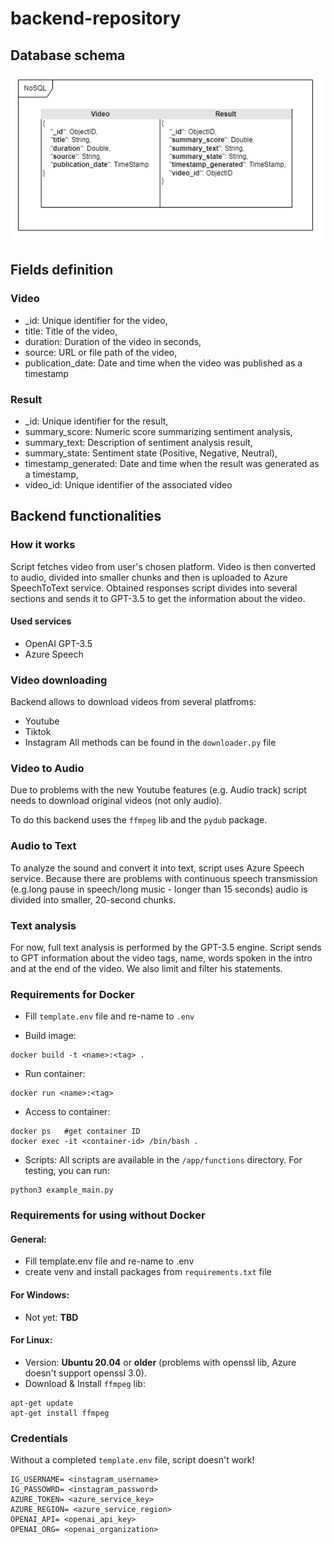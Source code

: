 # backend-repository

## Database schema
<p align="center">
    <img src="assets/db_schema.png"/>
</p>

## Fields definition

### Video 
- _id: Unique identifier for the video,
- title: Title of the video,   
- duration: Duration of the video in seconds,
- source: URL or file path of the video,
- publication_date: Date and time when the video was published as a timestamp

### Result
- _id: Unique identifier for the result,
- summary_score: Numeric score summarizing sentiment analysis,
- summary_text: Description of sentiment analysis result,
- summary_state: Sentiment state (Positive, Negative, Neutral),
- timestamp_generated: Date and time when the result was generated as a timestamp,
- video_id: Unique identifier of the associated video

## Backend functionalities

### How it works

Script fetches video from user's chosen platform. Video is then converted to audio, divided into smaller chunks and then is uploaded to Azure SpeechToText service. Obtained responses script divides into several sections and sends it to GPT-3.5 to get the information about the video.

#### Used services
- OpenAI GPT-3.5
- Azure Speech

### Video downloading

Backend allows to download videos from several platfroms:
- Youtube
- Tiktok
- Instagram
All methods can be found in the `downloader.py` file

### Video to Audio

Due to problems with the new Youtube features (e.g. Audio track) script needs to download original videos (not only audio). 

To do this backend uses the `ffmpeg` lib and the `pydub` package.

### Audio to Text
To analyze the sound and convert it into text, script uses Azure Speech service. Because there are problems with continuous speech transmission (e.g.long pause in speech/long music - longer than 15 seconds) audio is divided into smaller, 20-second chunks.

### Text analysis
For now, full text analysis is performed by the GPT-3.5 engine. Script sends to GPT information about the video tags, name, words spoken in the intro and at the end of the video. We also limit and filter his statements.

### Requirements for Docker

- Fill `template.env` file and re-name to `.env`

- Build image:
```
docker build -t <name>:<tag> .
```

- Run container:
```
docker run <name>:<tag>
```

- Access to container:
```
docker ps   #get container ID
docker exec -it <container-id> /bin/bash .
```

- Scripts:
All scripts are available in the `/app/functions` directory. For testing, you can run:
```
python3 example_main.py
```



### Requirements for using without Docker 
#### General:
- Fill template.env file and re-name to .env
- create venv and install packages from `requirements.txt` file

#### For Windows:
- Not yet: **TBD**

#### For Linux:
- Version: **Ubuntu 20.04** or **older** (problems with openssl lib, Azure doesn't support openssl 3.0).
- Download & Install `ffmpeg` lib:
``` 
apt-get update
apt-get install ffmpeg
```

### Credentials
Without a completed `template.env` file, script doesn't work!
```
IG_USERNAME= <instagram_username>
IG_PASSOWRD= <instagram_password>
AZURE_TOKEN= <azure_service_key>
AZURE_REGION= <azure_service_region>
OPENAI_API= <openai_api_key>
OPENAI_ORG= <openai_organization>
```


